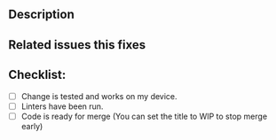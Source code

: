 ## Description


## Related issues this fixes


## Checklist:
  - [ ] Change is tested and works on my device.
  - [ ] Linters have been run.
  - [ ] Code is ready for merge (You can set the title to WIP to stop merge early)
